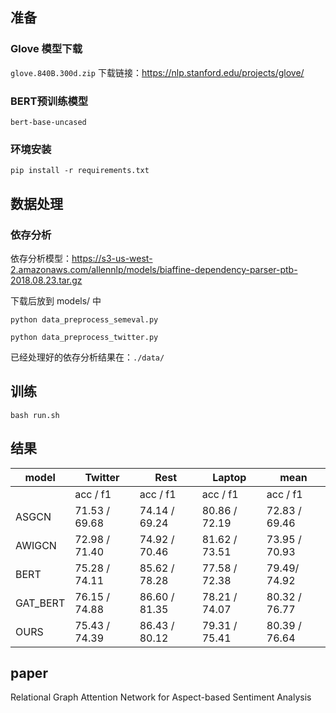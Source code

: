 
## 准备
### Glove 模型下载
`glove.840B.300d.zip`
下载链接：https://nlp.stanford.edu/projects/glove/

### BERT预训练模型
`bert-base-uncased`

### 环境安装
`pip install -r requirements.txt`

## 数据处理
### 依存分析
依存分析模型：https://s3-us-west-2.amazonaws.com/allennlp/models/biaffine-dependency-parser-ptb-2018.08.23.tar.gz

下载后放到 models/ 中

`python data_preprocess_semeval.py`

`python data_preprocess_twitter.py`


已经处理好的依存分析结果在：`./data/`


## 训练
`bash run.sh`


## 结果
| model   | Twitter    | Rest | Laptop | mean |
| ------ | ---- | ------ | ---- | ---- |
|    | acc /  f1    | acc /  f1| acc /  f1|acc /  f1|
| ASGCN   | 71.53 /  69.68    | 74.14 / 69.24 | 80.86 / 72.19 | 72.83 / 69.46 |
| AWIGCN   | 72.98 / 71.40   |74.92 / 70.46    | 81.62 / 73.51| 73.95 / 70.93 |
| BERT   | 75.28 / 74.11   |85.62 / 78.28    | 77.58 / 72.38| 79.49/ 74.92 |
| GAT_BERT   |  76.15 / 74.88 | 86.60 / 81.35  |78.21 / 74.07| 80.32 / 76.77 |
| OURS   | 75.43 / 74.39 | 86.43 / 80.12  |79.31 / 75.41| 80.39 / 76.64 |


## paper
Relational Graph Attention Network for Aspect-based Sentiment Analysis